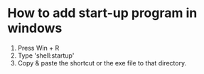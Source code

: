 # How to add start-up program in windows
1. Press Win + R
2. Type 'shell:startup'
3. Copy & paste the shortcut or the exe file to that directory.